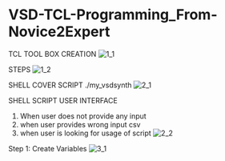 # VSD-TCL-Programming_From-Novice2Expert

TCL TOOL BOX CREATION 
![1_1](https://github.com/Bharti-Navlani/VSD-TCL-Programming_From-Novice2Expert/assets/84861735/2a9e50fd-4a0f-4f5b-b9b7-9e3cc33735d8)

STEPS 
![1_2](https://github.com/Bharti-Navlani/VSD-TCL-Programming_From-Novice2Expert/assets/84861735/c7a5c937-3d53-46a8-92a4-4117bedb7758)

SHELL COVER SCRIPT ./my_vsdsynth
![2_1](https://github.com/Bharti-Navlani/VSD-TCL-Programming_From-Novice2Expert/assets/84861735/8ebe6315-1263-4567-845d-b1abe6a08d6a)

SHELL SCRIPT USER INTERFACE 
1) When user does not provide any input
2) when user provides wrong input csv
3) when user is looking for usage of script 
![2_2](https://github.com/Bharti-Navlani/VSD-TCL-Programming_From-Novice2Expert/assets/84861735/7c750af5-5437-4cef-91a4-e45c68abc718)

Step 1: Create Variables 
![3_1](https://github.com/Bharti-Navlani/VSD-TCL-Programming_From-Novice2Expert/assets/84861735/c6ac9331-3468-425f-a6c6-f83cc3768b4b)


